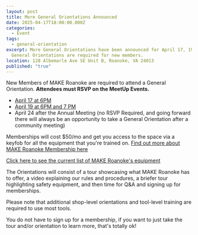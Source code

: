 ```yaml
---
layout: post
title: More General Orientations Announced
date: 2025-04-17T18:00:00.000Z
categories:
  - Event
tags:
  - general-orientation
excerpt: More General Orientations have been announced for April 17, 19, and 24!
  General Orientations are required for new members.
location: 128 Albemarle Ave SE Unit B, Roanoke, VA 24013
published: "true"
---
```

New Members of MAKE Roanoke are required to attend a General Orientation. **Attendees must RSVP on the MeetUp Events.**

* [April 17 at 6PM](https://www.meetup.com/make-roanoke/events/307179434/?eventOrigin=group_calendar)
* [April 19 at 6PM and 7 PM](https://www.meetup.com/make-roanoke/events/307179454/?eventOrigin=group_calendar)
* April 24 after the Annual Meeting (no RSVP Required, and going forward there will always be an opportunity to take a General Orientation after a community meeting)

Memberships will cost $50/mo and get you access to the space via a keyfob for all the equipment that you're trained on. [Find out more about MAKE Roanoke Membership here](https://makeroanoke.org/membership)

[Click here to see the current list of MAKE Roanoke's equipment](https://mkroa.org/equipment)

The Orientations will consist of a tour showcasing what MAKE Roanoke has to offer, a video explaining our rules and procedures, a briefer tour highlighting safety equipment, and then time for Q&A and signing up for memberships.

Please note that additional shop-level orientations and tool-level training are required to use most tools.

You do not have to sign up for a membership, if you want to just take the tour and/or orientation to learn more, that's totally ok!
